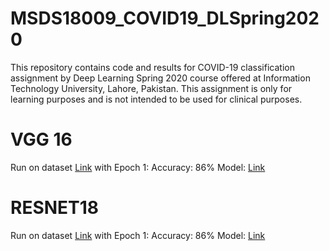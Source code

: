 # MSDS18009_COVID19_DLSpring2020
This repository contains code and results for COVID-19 classification assignment by Deep Learning Spring 2020 course offered at Information Technology University, Lahore, Pakistan. This assignment is only for learning purposes and is not intended to be used for clinical purposes.

# VGG 16

Run on dataset [Link](https://drive.google.com/open?id=1-FzZhQO9oHIT9SNOWYoKsuz7fe447vtR) with Epoch 1:
Accuracy: 86%
Model: [Link](https://drive.google.com/open?id=1V2JbG9oCBF6U0i8V2oNHdyU4sC8MmOrF) 

# RESNET18

Run on dataset [Link](https://drive.google.com/open?id=1-FzZhQO9oHIT9SNOWYoKsuz7fe447vtR) with Epoch 1:
Accuracy: 86%
Model: [Link](https://drive.google.com/open?id=1_pjAdD9P_FARijgQocxYi3sEzitZI0XF) 

